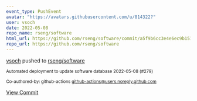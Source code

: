 ```yaml
---
event_type: PushEvent
avatar: "https://avatars.githubusercontent.com/u/814322?"
user: vsoch
date: 2022-05-08
repo_name: rseng/software
html_url: https://github.com/rseng/software/commit/a5f9b6cc3e4e6ec9b151b6d2d71e23a930b11247
repo_url: https://github.com/rseng/software
---
```


<a href='https://github.com/vsoch' target='_blank'>vsoch</a> pushed to <a href='https://github.com/rseng/software' target='_blank'>rseng/software</a>

<small>Automated deployment to update software database 2022-05-08 (#279)

Co-authored-by: github-actions <github-actions@users.noreply.github.com></small>

<a href='https://github.com/rseng/software/commit/a5f9b6cc3e4e6ec9b151b6d2d71e23a930b11247' target='_blank'>View Commit</a>